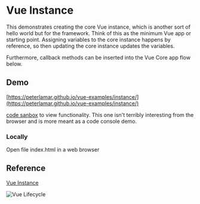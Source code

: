# Vue Instance

This demonstrates creating the core Vue instance, which is another sort of
hello world but for the framework. Think of this as the minimum Vue app or
starting point. Assigning variables to the core instance happens by reference,
so then updating the core instance updates the variables.

Furthermore, callback methods can be inserted into the Vue Core app flow below.

## Demo

[https://peterlamar.github.io/vue-examples/instance/](https://peterlamar.github.io/vue-examples/instance/)

[code sanbox](https://codesandbox.io/s/znormz04pl) to view functionality. This one isn't terribly interesting from the browser and is more meant as a code console demo.

### Locally

Open file index.html in a web browser

## Reference

[Vue Instance](https://vuejs.org/v2/guide/instance.html)

![Vue Lifecycle](https://vuejs.org/images/lifecycle.png)
